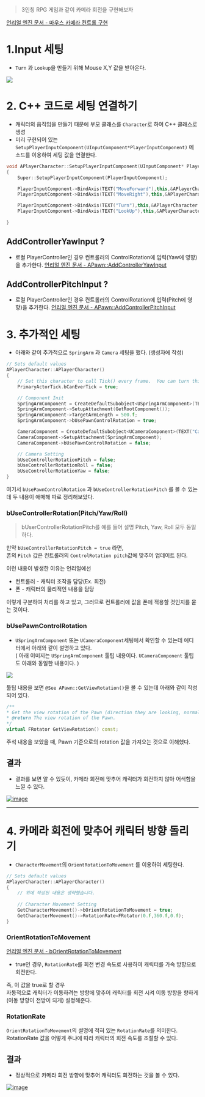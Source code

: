 >3인칭 RPG 게임과 같이 카메라 회전을 구현해보자

[언리얼 엔진 문서 - 마우스 카메라 컨트롤 구현](https://docs.unrealengine.com/4.27/ko/ProgrammingAndScripting/ProgrammingWithCPP/CPPTutorials/FirstPersonShooter/2/4/)

# 1.Input 세팅
- `Turn` 과 `Lookup`을 만들기 위해 Mouse X,Y 값을 받아온다.

![](https://images.velog.io/images/night/post/aa68f9c4-1cd0-4267-bc7a-a328634ed215/image.png)


# 2. C++ 코드로 세팅 연결하기
- 캐릭터의 움직임을 만들기 때문에 부모 클래스를 `Character`로 하여 C++ 클래스로 생성
- 미리 구현되어 있는 `SetupPlayerInputComponent(UInputComponent*PlayerInputComponent)` 메소드를 이용하여 세팅 값을 연결한다.

```cpp
void APlayerCharacter::SetupPlayerInputComponent(UInputComponent* PlayerInputComponent)
{
	Super::SetupPlayerInputComponent(PlayerInputComponent);

	PlayerInputComponent->BindAxis(TEXT("MoveForward"),this,&APlayerCharacter::MoveForward);
	PlayerInputComponent->BindAxis(TEXT("MoveRight"),this,&APlayerCharacter::MoveRight);

	PlayerInputComponent->BindAxis(TEXT("Turn"),this,&APlayerCharacter::AddControllerYawInput);
	PlayerInputComponent->BindAxis(TEXT("LookUp"),this,&APlayerCharacter::AddControllerPitchInput);
	
}
```

## AddControllerYawInput ?
- 로컬 PlayerController인 경우 컨트롤러의 ControlRotation에 입력(Yaw에 영향)을 추가한다.
[언리얼 엔진 문서 - APawn::AddControllerYawInput](https://docs.unrealengine.com/4.27/en-US/API/Runtime/Engine/GameFramework/APawn/AddControllerYawInput/)

## AddControllerPitchInput ?
- 로컬 PlayerController인 경우 컨트롤러의 ControlRotation에 입력(Pitch에 영향)을 추가한다.
[언리얼 엔진 문서 - APawn::AddControllerPitchInput](https://docs.unrealengine.com/4.27/en-US/API/Runtime/Engine/GameFramework/APawn/AddControllerPitchInput/)


# 3. 추가적인 세팅
- 아래와 같이 추가적으로 `SpringArm` 과 `Camera` 세팅을 했다. (생성자에 작성)
```cpp
// Sets default values
APlayerCharacter::APlayerCharacter()
{
 	// Set this character to call Tick() every frame.  You can turn this off to improve performance if you don't need it.
	PrimaryActorTick.bCanEverTick = true;

	// Component Init
	SpringArmComponent = CreateDefaultSubobject<USpringArmComponent>(TEXT("Springarm"));
	SpringArmComponent->SetupAttachment(GetRootComponent());
	SpringArmComponent->TargetArmLength = 500.f;
	SpringArmComponent->bUsePawnControlRotation = true;

	CameraComponent = CreateDefaultSubobject<UCameraComponent>(TEXT("Camera"));
	CameraComponent->SetupAttachment(SpringArmComponent);
	CameraComponent->bUsePawnControlRotation = false;

	// Camera Setting
	bUseControllerRotationPitch = false;
	bUseControllerRotationRoll = false;
	bUseControllerRotationYaw = false;
}
```
여기서 `bUsePawnControlRotation` 과 `bUseControllerRotationPitch` 를 볼 수 있는데 두 내용이 애매해 따로 정리해보았다.

### bUseControllerRotation(Pitch/Yaw/Roll)
>bUserControllerRotationPitch를 예를 들어 설명
>Pitch, Yaw, Roll 모두 동일하다.

만약 `bUseControllerRotationPitch = true` 라면,  
폰의 `Pitch` 값은 컨트롤러의 `ControlRotation pitch`값에 맞추어 업데이트 된다.

이런 내용이 발생한 이유는
언리얼에선 
- 컨트롤러 - 캐릭터 조작을 담당(Ex. 회전)  
- 폰 - 캐릭터의 물리적인 내용을 담당

이렇게 구분하여 처리를 하고 있고, 그러므로 컨트롤러에 값을 폰에 적용할 것인지를 묻는 것이다.


### bUsePawnControlRotation
- `USpringArmComponent` 또는 `UCameraComponent`세팅에서 확인할 수 있는데 에디터에서 아래와 같이 설명하고 있다.  
( 아래 이미지는 `USpringArmComponent` 툴팁 내용이다. `UCameraComponent` 툴팁도 아래와 동일한 내용이다. )

![](https://images.velog.io/images/night/post/baff6369-d8c1-41ae-9973-673c3ac9305c/image.png)

툴팁 내용을 보면
`@See APawn::GetViewRotation()`을 볼 수 있는데 아래와 같이 작성되어 있다.
```cpp
/**
* Get the view rotation of the Pawn (direction they are looking, normally Controller->ControlRotation).
* @return The view rotation of the Pawn.
*/
virtual FRotator GetViewRotation() const;
```
주석 내용을 보았을 때,
Pawn 기준으로의 rotation 값을 가져오는 것으로 이해했다.

## 결과
- 결과를 보면 알 수 있듯이, 카메라 회전에 맞추어 캐릭터가 회전하지 않아 어색함을 느낄 수 있다.

[![image](https://user-images.githubusercontent.com/48194683/137463323-54fec39c-4c88-44ca-8825-1ae7c3b2d5ee.png)](https://youtu.be/fUlin3_ZwRQ)

***

# 4. 카메라 회전에 맞추어 캐릭터 방향 돌리기
- `CharacterMovement`의 `OrientRotationToMovement` 를 이용하여 세팅한다.

```cpp
// Sets default values
APlayerCharacter::APlayerCharacter()
{
	// 위에 작성된 내용은 생략했습니다.
    
	// Character Movement Setting
	GetCharacterMovement()->bOrientRotationToMovement = true;
	GetCharacterMovement()->RotationRate=FRotator(0.f,360.f,0.f);
}
```
### OrientRotationToMovement
[언리얼 엔진 문서 - bOrientRotationToMovement](https://docs.unrealengine.com/4.27/en-US/API/Runtime/Engine/GameFramework/UCharacterMovementComponent/bOrientRotationT-/)
- true인 경우, `RotationRate`를 회전 변경 속도로 사용하여 캐릭터를 가속 방향으로 회전한다.

즉, 이 값을 true로 할 경우  
자동적으로 캐릭터가 이동하려는 방향에 맞추어 캐릭터를 회전 시켜 이동 방향을 향하게(이동 방향이 전방이 되게) 설정해준다.

### RotationRate
`OrientRotationToMovement`의 설명에 적혀 있는 `RotationRate`를 의미한다.  
RotationRate 값을 어떻게 주냐에 따라 캐릭터의 회전 속도를 조절할 수 있다.

## 결과
- 정상적으로 카메라 회전 방향에 맞추어 캐릭터도 회전하는 것을 볼 수 있다.

[![image](https://user-images.githubusercontent.com/48194683/137463402-4a0d2716-9ee9-4a5d-9e92-6988f9fe582d.png)](https://youtu.be/3M6kQIt8pp0)
